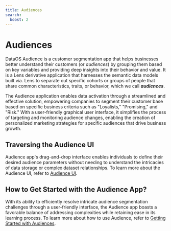 ```yaml
---
title: Audiences
search:
  boost: 2
---
```


# Audiences

DataOS Audience is a customer segmentation app that helps businesses better understand their customers (or *audiences*) by grouping them based on key variables and providing deep insights into their behavior and value. It is a Lens derivative application that harnesses the semantic data models built via. Lens to separate out specific cohorts or groups of people that share common characteristics, traits, or behavior, which we call ***audiences***. 

The Audience application enables data activation through a streamlined and effective solution, empowering companies to segment their customer base based on specific business criteria such as "Loyalists," "Promising," and "Risk." With a user-friendly graphical user interface, it simplifies the process of targeting and monitoring audience changes, enabling the creation of personalized marketing strategies for specific audiences that drive business growth.

## Traversing the Audience UI

Audience app's drag-and-drop interface enables individuals to define their desired audience parameters without needing to understand the intricacies of data storage or complex dataset relationships. To learn more about the Audience UI, refer to [Audience UI](audiences/audience_ui/audience_ui.md).

## How to Get Started with the Audience App?

With its ability to efficiently resolve intricate audience segmentation challenges through a user-friendly interface, the Audience app boasts a favorable balance of addressing complexities while retaining ease in its learning process. To learn more about how to use Audience, refer to 
[Getting Started with Audiences](audiences/getting_started_with_audiences/getting_started_with_audiences.md).
